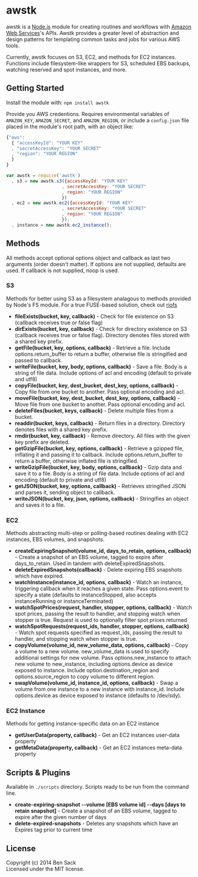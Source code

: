 # awstk

awstk is a [Node.js](http://nodejs.org) module for creating routines and workflows with [Amazon Web Services](https://aws.amazon.com)'s APIs. Awstk provides a greater level of abstraction and design patterns for templating common tasks and jobs for various AWS tools.

Currently, awstk focuses on S3, EC2, and methods for EC2 instances. Functions include filesystem-like wrappers for S3, scheduled EBS backups, watching reserved and spot instances, and more.

## Getting Started
Install the module with: `npm install awstk`

Provide you AWS credentions. Requires environmental variables of ``AMAZON_KEY``, ``AMAZON_SECRET``, and ``AMAZON_REGION``, or include a ``config.json`` file placed in the module's root path, with an object like:

```javascript
{"aws":
  { "accessKeyId": "YOUR KEY"
  , "secretAccessKey": "YOUR SECRET"
  , "region": "YOUR REGION"
  }
}
```

```javascript
var awstk = require('awstk')
  , s3 = new awstk.s3({accessKeyId: "YOUR KEY"
                     , secretAccessKey: "YOUR SECRET"
                     , region: "YOUR REGION"
                     })
  , ec2 = new awstk.ec2({accessKeyId: "YOUR KEY"
                     , secretAccessKey: "YOUR SECRET"
                     , region: "YOUR REGION"
                     });
  , instance = new awstk.ec2_instance();
```

## Methods
All methods accept optional options object and callback as last two arguments (order doesn't matter). If options are not supplied, defaults are used. If callback is not supplied, noop is used.

### S3
Methods for better using S3 as a filesystem analagous to methods provided by Node's FS module. For a true FUSE-based solution, check out [riofs](https://github.com/skoobe/riofs)

* **fileExists(bucket, key, callback)** - Check for file existence on S3 (callback receives true or false flag)
* **dirExists(bucket, key, callback)** - Check for directory existence on S3 (callback receives true or false flag). Directory denotes files stored with a shared key prefix.
* **getFile(bucket, key, options, callback)** - Retrieve a file. Include options.return_buffer to return a buffer, otherwise file is stringified and passed to callback.
* **writeFile(bucket, key, body, options, callback)** - Save a file. Body is a string of file data. Include options of acl and encoding (default to private and utf8)
* **copyFile(bucket, key, dest_bucket, dest_key, options, callback)** - Copy file from one bucket to another. Pass optional encoding and acl.
* **moveFile(bucket, key, dest_bucket, dest_key, options, callback)** - Move file from one bucket to another. Pass optional encoding and acl.
* **deleteFiles(bucket, keys, callback)** - Delete multiple files from a bucket.
* **readdir(bucket, keys, callback)** - Return files in a directory. Directory denotes files with a shared key prefix.
* **rmdir(bucket, key, callback)** - Remove directory. All files with the given key prefix are deleted.
* **getGzipFile(bucket, key, options, callback)** - Retrieve a gzipped file, inflating it and passing it to callback. Include options.return_buffer to return a buffer, otherwise inflated file is stringified.
* **writeGzipFile(bucket, key, body, options, callback)** - Gzip data and save it to a file. Body is a string of file data. Include options of acl and encoding (default to private and utf8)
* **getJSON(bucket, key, options, callback)** - Retrieves stringified JSON and parses it, sending object to callback.
* **writeJSON(bucket, key, json, options, callback)** - Stringifies an object and saves it to a file.

### EC2
Methods abstracting multi-step or polling-based routines dealing with EC2 instances, EBS volumes, and snapshots.

* **createExpiringSnapshot(volume_id, days_to_retain, options, callback)** - Create a snapshot of an EBS volume, tagged to expire after days_to_retain. Used in tandem with deleteExpiredSnapshots.
* **deleteExpiredSnapshots(callback)** - Delete expiring EBS snapshots which have expired.
* **watchInstance(instance_id, options, callback)** - Watch an instance, triggering callback when it reaches a given state. Pass options.event to specify a state (defaults to instanceStopped, also accepts instanceRunning or instanceTerminated)
* **watchSpotPrices(request, handler, stopper, options, callback)** - Watch spot prices, passing the result to handler, and stopping watch when stopper is true. Request is used to optionally filter spot prices returned
* **watchSpotRequests(request_ids, handler, stopper, options, callback)** - Watch spot requests specified as request_ids, passing the result to handler, and stopping watch when stopper is true.
* **copyVolume(volume_id, new_volume_data, options, callback)** - Copy a volume to a new volume. new_volume_data is used to specify additional settings for new volume. Pass options.new_instance to attach new volume to new_instance, including options.device as device exposed to instance. Include option.destination_region and options.source_region to copy volume to different region.
* **swapVolume(volume_id, instance_id, options, callback)** - Swap a volume from one instance to a new instance with instance_id. Include options.device as device exposed to instance (defaults to /dev/sdy).

### EC2 Instance
Methods for getting instance-specific data on an EC2 instance

* **getUserData(property, callback)** - Get an EC2 instances user-data property
* **getMetaData(property, callback)** - Get an EC2 instances meta-data property

## Scripts & Plugins
Available in ``./scripts`` directory. Scripts ready to be run from the command line.

* **create-expiring-snapshot --volume [EBS volume id] --days [days to retain snapshot]** - Create a snapshot of an EBS volume, tagged to expire after the given number of days
* **delete-expired-snapshots** - Deletes any snapshots which have an Expires tag prior to current time

## License
Copyright (c) 2014 Ben Sack  
Licensed under the MIT license.
